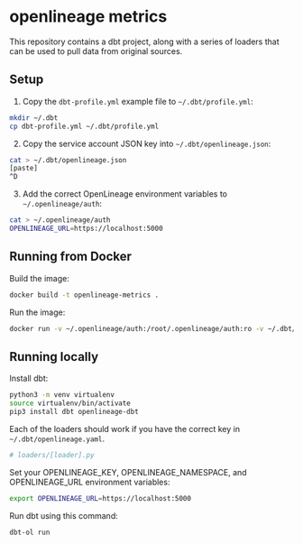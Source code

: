 # openlineage metrics

This repository contains a dbt project, along with a series of loaders that can be used to pull data from original sources.

## Setup

1. Copy the `dbt-profile.yml` example file to `~/.dbt/profile.yml`:

```bash
mkdir ~/.dbt
cp dbt-profile.yml ~/.dbt/profile.yml
```

2. Copy the service account JSON key into `~/.dbt/openlineage.json`:

```bash
cat > ~/.dbt/openlineage.json
[paste]
^D
```

3. Add the correct OpenLineage environment variables to `~/.openlineage/auth`:

```bash
cat > ~/.openlineage/auth
OPENLINEAGE_URL=https://localhost:5000
```

## Running from Docker

Build the image:

```bash
docker build -t openlineage-metrics .
```

Run the image:

```bash
docker run -v ~/.openlineage/auth:/root/.openlineage/auth:ro -v ~/.dbt/openlineage.json:/root/.dbt/openlineage.json:ro openlineage-metrics
```

## Running locally

Install dbt:

```bash
python3 -m venv virtualenv
source virtualenv/bin/activate
pip3 install dbt openlineage-dbt
```

Each of the loaders should work if you have the correct key in `~/.dbt/openlineage.yaml`.

```bash
# loaders/[loader].py
```

Set your OPENLINEAGE_KEY, OPENLINEAGE_NAMESPACE, and OPENLINEAGE_URL environment variables:

```bash
export OPENLINEAGE_URL=https://localhost:5000
```

Run dbt using this command:

```
dbt-ol run
```
